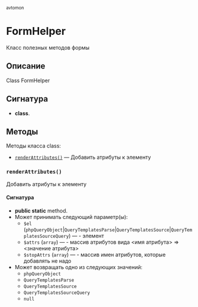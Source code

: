 <small>avtomon</small>

FormHelper
==========

Класс полезных методов формы

Описание
-----------

Class FormHelper

Сигнатура
---------

- **class**.

Методы
-------

Методы класса class:

- [`renderAttributes()`](#renderAttributes) &mdash; Добавить атрибуты к элементу

### `renderAttributes()` <a name="renderAttributes"></a>

Добавить атрибуты к элементу

#### Сигнатура

- **public static** method.
- Может принимать следующий параметр(ы):
    - `$el` (`phpQueryObject`|`QueryTemplatesParse`|`QueryTemplatesSource`|`QueryTemplatesSourceQuery`) &mdash; - элемент
    - `$attrs` (`array`) &mdash; - массив атрибутов вида &lt;имя атрибута&gt; =&gt; &lt;значение атрибута&gt;
    - `$stopAttrs` (`array`) &mdash; - массив имен атрибутов, которые добавлять не надо
- Может возвращать одно из следующих значений:
    - `phpQueryObject`
    - `QueryTemplatesParse`
    - `QueryTemplatesSource`
    - `QueryTemplatesSourceQuery`
    - `null`

